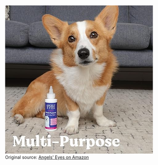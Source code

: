 ![Angels' Eyes](https://raw.githubusercontent.com/nikole-flowers/leo-work/main/AngelsEyes/AngelsEyes.jpg "Angels' Eyes")
</br>
Original source: [Angels' Eyes on Amazon](https://www.amazon.com/stores/AngelsEyes/page/49070ADD-BA53-44EB-B16D-5008376C43C8)